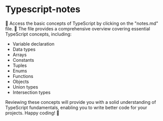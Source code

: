 # Typescript-notes

📝 Access the basic concepts of TypeScript by clicking on the "notes.md" file.
🚀 The file provides a comprehensive overview covering essential TypeScript concepts, including:

* Variable declaration
* Data types
* Arrays
* Constants
* Tuples
* Enums
* Functions
* Objects
* Union types
* Intersection types


Reviewing these concepts will provide you with a solid understanding of TypeScript fundamentals, enabling you to write better code for your projects. Happy coding! 🚀

